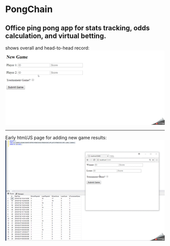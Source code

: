 # PongChain
## Office ping pong app for stats tracking, odds calculation, and virtual betting.

shows overall and head-to-head record:
![](2.gif)


______________________________________________________________________________________________________________


Early html/JS page for adding new game results:
![](earlyGameResults.gif)

